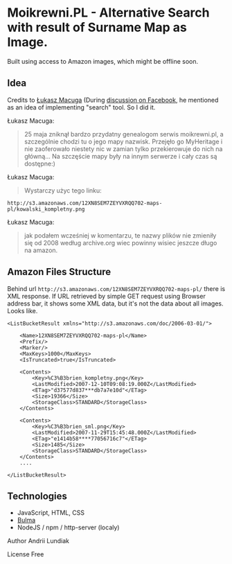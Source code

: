 Moikrewni.PL - Alternative Search with result of Surname Map as Image.
===
Built using access to Amazon images, which might be offline soon.


## Idea
Credits to [Łukasz Macuga](https://www.facebook.com/MacugaLukasz) 
(During [discussion on Facebook](https://www.facebook.com/groups/GenealogiaGenetyczna/permalink/832519463604318/), he mentioned as an idea of implementing "search" tool. So I did it.

Łukasz Macuga:
> 25 maja zniknął bardzo przydatny genealogom serwis moikrewni.pl, a szczególnie chodzi tu o jego mapy nazwisk. Przejęło go MyHeritage i nie zaoferowało niestety nic w zamian tylko przekierowuje do nich na główną...
Na szczęście mapy były na innym serwerze i cały czas są dostępne:)

Łukasz Macuga:
> Wystarczy użyc tego linku:

```
http://s3.amazonaws.com/12XN8SEM7ZEYVXRQQ702-maps-pl/kowalski_kompletny.png
```

Łukasz Macuga:
> jak podałem wcześniej w komentarzu, te nazwy plików nie zmieniły się od 2008 według archive.org wiec powinny wisiec jeszcze długo na amazon.


## Amazon Files Structure

Behind url `http://s3.amazonaws.com/12XN8SEM7ZEYVXRQQ702-maps-pl/` there is XML response. 
If URL retrieved by simple GET request using Browser address bar, it shows some XML data, but it's not the data about all images. Looks like.

```
<ListBucketResult xmlns="http://s3.amazonaws.com/doc/2006-03-01/">
    
    <Name>12XN8SEM7ZEYVXRQQ702-maps-pl</Name>
    <Prefix/>
    <Marker/>
    <MaxKeys>1000</MaxKeys>
    <IsTruncated>true</IsTruncated>
    
    <Contents>
        <Key>%C3%B3brien_kompletny.png</Key>
        <LastModified>2007-12-10T09:08:19.000Z</LastModified>
        <ETag>"d37577d837***db7a7e10d"</ETag>
        <Size>19366</Size>
        <StorageClass>STANDARD</StorageClass>
    </Contents>

    <Contents>
        <Key>%C3%B3brien_sml.png</Key>
        <LastModified>2007-11-29T15:45:48.000Z</LastModified>
        <ETag>"e1414b58****77056716c7"</ETag>
        <Size>1485</Size>
        <StorageClass>STANDARD</StorageClass>
    </Contents>
    ....

</ListBucketResult>
```

## Technologies

- JavaScript, HTML, CSS
- [Bulma](https://bulma.io/)
- NodeJS / npm / http-server (localy)


Author
Andrii Lundiak

License 
Free